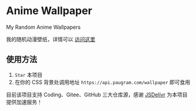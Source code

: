 # Anime Wallpaper

My Random Anime Wallpapers

我的随机动漫壁纸，详情可以 [访问这里](https://api.paugram.com/help/wallpaper)

## 使用方法

1. `Star` 本项目
2. 在你的 CSS 背景处调用地址 `https://api.paugram.com/wallpaper` 即可食用

目前该项目支持 Coding、Gitee、GitHub 三大仓库源，感谢 [JSDelivr](https://www.jsdelivr.com) 为本项目提供加速服务！
